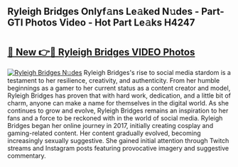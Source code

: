 ## Ryleigh Bridges Onlyf𝚊ns Le𝚊ked N𝚞des - Part-GTI Photos Video - Hot Part Le𝚊ks H4247

# <h2><a href="http://ac13284.deff.icu/?id=Ryleigh+Bridges">🔗 New 👉🔴 Ryleigh Bridges VIDEO Photos</a></h2>

[![Ryleigh Bridges N𝚞des](https://i.imgur.com/rIISA9y.gif)](http://ac13284.deff.icu/?id=Ryleigh+Bridges)
Ryleigh Bridges's rise to social media stardom is a testament to her resilience, creativity, and authenticity. From her humble beginnings as a gamer to her current status as a content creator and model, Ryleigh Bridges has proven that with hard work, dedication, and a little bit of charm, anyone can make a name for themselves in the digital world. As she continues to grow and evolve, Ryleigh Bridges remains an inspiration to her fans and a force to be reckoned with in the world of social media. Ryleigh Bridges began her online journey in 2017, initially creating cosplay and gaming-related content. Her content gradually evolved, becoming increasingly sexually suggestive. She gained initial attention through Twitch streams and Instagram posts featuring provocative imagery and suggestive commentary.
